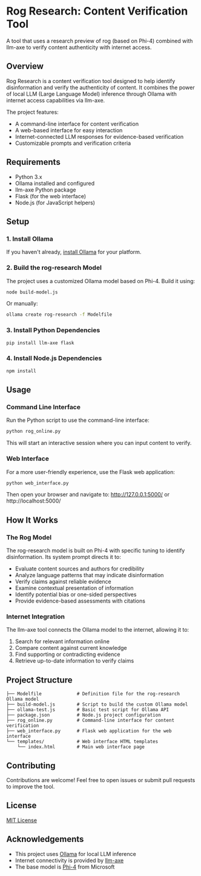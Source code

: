 # Rog Research: Content Verification Tool

A tool that uses a research preview of rog (based on Phi-4) combined with llm-axe to verify content authenticity with internet access.

## Overview

Rog Research is a content verification tool designed to help identify disinformation and verify the authenticity of content. It combines the power of local LLM (Large Language Model) inference through Ollama with internet access capabilities via llm-axe.

The project features:

- A command-line interface for content verification
- A web-based interface for easy interaction
- Internet-connected LLM responses for evidence-based verification
- Customizable prompts and verification criteria

## Requirements

- Python 3.x
- Ollama installed and configured
- llm-axe Python package
- Flask (for the web interface)
- Node.js (for JavaScript helpers)

## Setup

### 1. Install Ollama

If you haven't already, [install Ollama](https://ollama.ai/download) for your platform.

### 2. Build the rog-research Model

The project uses a customized Ollama model based on Phi-4. Build it using:

```bash
node build-model.js
```

Or manually:

```bash
ollama create rog-research -f Modelfile
```

### 3. Install Python Dependencies

```bash
pip install llm-axe flask
```

### 4. Install Node.js Dependencies

```bash
npm install
```

## Usage

### Command Line Interface

Run the Python script to use the command-line interface:

```bash
python rog_online.py
```

This will start an interactive session where you can input content to verify.

### Web Interface

For a more user-friendly experience, use the Flask web application:

```bash
python web_interface.py
```

Then open your browser and navigate to:
http://127.0.0.1:5000/ or http://localhost:5000/

## How It Works

### The Rog Model

The rog-research model is built on Phi-4 with specific tuning to identify disinformation. Its system prompt directs it to:

- Evaluate content sources and authors for credibility
- Analyze language patterns that may indicate disinformation
- Verify claims against reliable evidence
- Examine contextual presentation of information
- Identify potential bias or one-sided perspectives
- Provide evidence-based assessments with citations

### Internet Integration

The llm-axe tool connects the Ollama model to the internet, allowing it to:

1. Search for relevant information online
2. Compare content against current knowledge
3. Find supporting or contradicting evidence
4. Retrieve up-to-date information to verify claims

## Project Structure

```
├── Modelfile             # Definition file for the rog-research Ollama model
├── build-model.js        # Script to build the custom Ollama model
├── ollama-test.js        # Basic test script for Ollama API
├── package.json          # Node.js project configuration
├── rog_online.py         # Command-line interface for content verification
├── web_interface.py      # Flask web application for the web interface
└── templates/            # Web interface HTML templates
    └── index.html        # Main web interface page
```

## Contributing

Contributions are welcome! Feel free to open issues or submit pull requests to improve the tool.

## License

[MIT License](LICENSE)

## Acknowledgements

- This project uses [Ollama](https://ollama.ai/) for local LLM inference
- Internet connectivity is provided by [llm-axe](https://github.com/langchain-ai/llm-axe)
- The base model is [Phi-4](https://www.microsoft.com/en-us/research/blog/phi-4-advancing-reasoning-with-next-generation-language-models/) from Microsoft